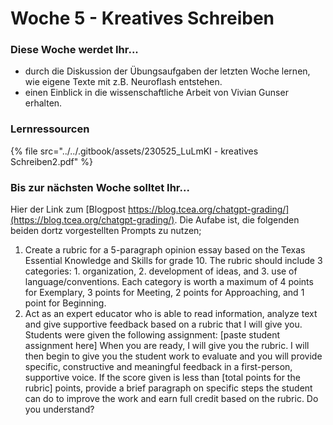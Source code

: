 # Woche 5 - Kreatives Schreiben

### Diese Woche werdet Ihr...

* durch die Diskussion der Übungsaufgaben der letzten Woche lernen, wie eigene Texte mit z.B. Neuroflash entstehen.
* einen Einblick in die wissenschaftliche Arbeit von Vivian Gunser erhalten.

### Lernressourcen

{% file src="../../.gitbook/assets/230525_LuLmKI - kreatives Schreiben2.pdf" %}

### Bis zur nächsten Woche solltet Ihr...

Hier der Link zum [Blogpost https://blog.tcea.org/chatgpt-grading/](https://blog.tcea.org/chatgpt-grading/). Die Aufabe ist, die folgenden beiden dortz vorgestellten Prompts zu nutzen;

1. Create a rubric for a 5-paragraph opinion essay based on the Texas Essential Knowledge and Skills for grade 10. The rubric should include 3 categories: 1. organization, 2. development of ideas, and 3. use of language/conventions. Each category is worth a maximum of 4 points for Exemplary, 3 points for Meeting, 2 points for Approaching, and 1 point for Beginning.
2. Act as an expert educator who is able to read information, analyze text and give supportive feedback based on a rubric that I will give you. Students were given the following assignment: \[paste student assignment here] When you are ready, I will give you the rubric. I will then begin to give you the student work to evaluate and you will provide specific, constructive and meaningful feedback in a first-person, supportive voice. If the score given is less than \[total points for the rubric] points, provide a brief paragraph on specific steps the student can do to improve the work and earn full credit based on the rubric. Do you understand?
